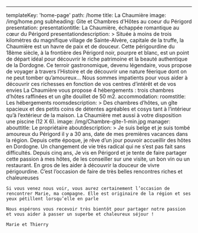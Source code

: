 ---
templateKey: 'home-page'
path: /home
title: La Chaumière
image: /img/home.png
subheading: Gite et Chambres d'Hôtes au coeur du Périgord
presentation:
  presentationtitle: La Chaumière, échappée romantique au cœur du Périgord
  presentationdescription: >
    Située à moins de trois kilomètres du magnifique village de Sainte-Alvère, capitale de la truffe, la Chaumière est un havre de paix et de douceur.
    Cette périgourdine du 18ème siècle, à la frontière des Périgord noir, pourpre et blanc, est un point de départ idéal pour découvrir le riche patrimoine et la beauté authentique de la Dordogne.
    Ce terroir gastronomique, devenu légendaire, vous propose de voyager à travers l’Histoire et de découvrir une nature féerique dont on ne peut tomber qu’amoureux…
    Nous sommes impatients pour vous aider à découvrir ces richesses en fonction de vos centres d’intérêt et de vos envies
    La Chaumière vous propose 4 hébergements : trois chambres d’hôtes raffinées et un gîte douillet de 50 m2.
accommodation:
  roomstitle: Les hébergements
  roomsdescription: >
    Des chambres d’hôtes, un gîte spacieux et des petits coins de détentes agréables et cosys tant à l’intérieur qu’à l’extérieur de la maison.
    La Chaumière met aussi à votre disposition une piscine (12 X 6).
  image: /img/Chambre-gite-1-min.jpg
manager:
  abouttitle: Le propriétaire
  aboutdescription: >
    Je suis belge et je suis tombé amoureux du Périgord il y a 30 ans, date de mes premières vacances dans la région.
    Depuis cette époque, je rêve d’un jour pouvoir accueillir des hôtes en Dordogne.
    Un changement de vie très radical qui ne s’est pas fait sans difficultés.
    Depuis cinq ans, Je vis en Périgord et je tente de faire partager cette passion à mes hôtes, de les conseiller sur une visite, un bon vin ou un restaurant. En gros de les aider à découvrir la douceur de vivre périgourdine.
    C’est l’occasion de faire de très belles rencontres riches et chaleureuses

    Si vous venez nous voir, vous aurez certainement l’occasion de rencontrer Marie, ma compagne. Elle est originaire de la région et ses yeux pétillent lorsqu’elle en parle

    Nous espérons vous recevoir très bientôt pour partager notre passion et vous aider à passer un superbe et chaleureux séjour !

    Marie et Thierry